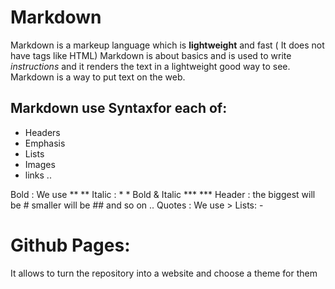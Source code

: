 # Markdown 
Markdown is a markeup language which is **lightweight** and fast ( It does not have tags like HTML)
Markdown is about basics and is used to write *instructions* and it renders the text in a lightweight good way to see. 
Markdown is a way to put text on the web.

## Markdown use Syntaxfor each of:
- Headers
- Emphasis
- Lists
- Images
- links ..

Bold : We use **   **
Italic : *    *
Bold & Italic ***      ***
Header : the biggest will be #
         smaller will be ## and so on ..
Quotes : We use >
Lists: - 

# Github Pages:
It allows  to turn the repository into a website and choose a theme for them
